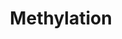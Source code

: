 ---
annotations:
- id: PW:0000432
  parent: regulatory pathway
  type: Pathway Ontology
  value: protein modification pathway
authors:
- MaintBot
- Ddigles
description: ''
last-edited: 2019-09-17
organisms:
- Rattus norvegicus
redirect_from:
- /index.php/Pathway:WP1282
- /instance/WP1282
- /instance/WP1282_rr106950
revision: r106950
schema-jsonld:
- '@context': https://schema.org/
  '@id': https://wikipathways.github.io/pathways/WP1282.html
  '@type': Dataset
  creator:
    '@type': Organization
    name: WikiPathways
  description: ''
  keywords:
  - ATP
  - Comt
  - Hnmt
  - L-Methionine
  - MAT2B
  - Mat1a
  - NP_001100289.1
  - NP_001102492.1
  - PNMT
  - Phosphate
  - RGD1560523_predicted
  - S-Adenosylhomocysteine
  - S-Adenosylmethionine
  - Tpmt
  license: CC0
  name: Methylation
seo: CreativeWork
title: Methylation
wpid: WP1282
---